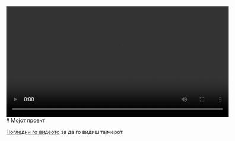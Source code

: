 <video width="600" controls>
  <source src="Domashna1/timer.mp4" type="video/mp4">
  Your browser does not support the video tag.
</video>
# Мојот проект

[Погледни го видеото](Domashna1/timer.mp4) за да го видиш тајмерот.
